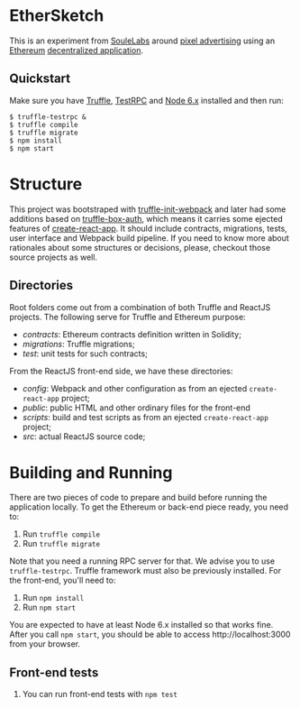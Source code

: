 # EtherSketch

This is an experiment from [SouleLabs](https://github.com/SouleLabs) around
[pixel advertising](https://en.wikipedia.org/wiki/Pixel_advertising) using an
[Ethereum](https://www.ethereum.org/) [decentralized
application](https://en.wikipedia.org/wiki/Ethereum#Decentralized_applications).

## Quickstart

Make sure you have
[Truffle](http://truffleframework.com/docs/getting_started/installation),
[TestRPC](https://www.npmjs.com/package/truffle-testrpc) and [Node
6.x](https://nodejs.org/en/) installed and then run:

```console
$ truffle-testrpc &
$ truffle compile
$ truffle migrate
$ npm install
$ npm start
```

# Structure

This project was bootstraped with
[truffle-init-webpack](https://github.com/trufflesuite/truffle-init-webpack) and
later had some additions based on
[truffle-box-auth](https://github.com/truffle-box/truffle-box-auth), which means
it carries some ejected features of
[create-react-app](https://github.com/facebookincubator/create-react-app). It
should include contracts, migrations, tests, user interface and Webpack build
pipeline. If you need to know more about rationales about some structures or
decisions, please, checkout those source projects as well.

## Directories

Root folders come out from a combination of both Truffle and ReactJS projects.
The following serve for Truffle and Ethereum purpose:

- *contracts*: Ethereum contracts definition written in Solidity;
- *migrations*: Truffle migrations;
- *test*: unit tests for such contracts;

From the ReactJS front-end side, we have these directories:

- *config*: Webpack and other configuration as from an ejected `create-react-app`
  project;
- *public*: public HTML and other ordinary files for the front-end
- *scripts*: build and test scripts as from an ejected `create-react-app` project;
- *src*: actual ReactJS source code;

# Building and Running

There are two pieces of code to prepare and build before running the application
locally. To get the Ethereum or back-end piece ready, you need to:

1. Run `truffle compile`
2. Run `truffle migrate`

Note that you need a running RPC server for that. We advise you to use
`truffle-testrpc`. Truffle framework must also be previously installed. For the
front-end, you'll need to:

1. Run `npm install`
2. Run `npm start`

You are expected to have at least Node 6.x installed so that works fine. After
you call `npm start`, you should be able to access http://localhost:3000 from
your browser.

## Front-end tests

1. You can run front-end tests with `npm test`
